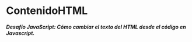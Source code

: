 # ContenidoHTML
**_Desafío JavaScript: Cómo cambiar el texto del HTML desde el código en Javascript._**
